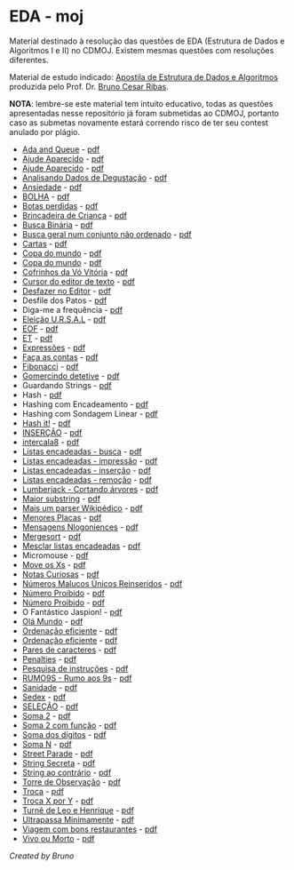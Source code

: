 # EDA - moj

Material destinado à resolução das questões de EDA (Estrutura de Dados e Algoritmos I e II) no CDMOJ. Existem mesmas questões com resoluções diferentes.

Material de estudo indicado: [Apostila de Estrutura de Dados e Algoritmos](https://www.brunoribas.com.br/apostila-eda/) produzida pelo Prof. Dr. [Bruno Cesar Ribas](https://github.com/bcribas).

**NOTA**: lembre-se este material tem intuito educativo, todas as questões apresentadas nesse repositório já foram submetidas ao CDMOJ, portanto caso as submetas novamente estará correndo risco de ter seu contest anulado por plágio.

- [Ada and Queue](EDA1/trabalho/12pontos.c) - [pdf](EDA1/trabalho/12pontos.pdf)
- [Ajude Aparecido](EDA1/lista_02/A.c) - [pdf](EDA1/lista_02/A.pdf)
- [Ajude Aparecido](EDA1/lista_02/A1.c) - [pdf](EDA1/lista_02/A1.pdf)
- [Analisando Dados de Degustação](EDA1/lista_10/G.c) - [pdf](EDA1/lista_10/G.pdf)
- [Ansiedade](EDA1/lista_01/D2.c) - [pdf](EDA1/lista_01/D2.pdf)
- [BOLHA](EDA1/lista_09/A.c) - [pdf](EDA1/lista_09/A.pdf)
- [Botas perdidas](EDA1/lista_12/B.c) - [pdf](EDA1/lista_12/B.pdf)
- [Brincadeira de Criança](EDA1/lista_01/C.c) - [pdf](EDA1/lista_01/C.pdf)
- [Busca Binária](EDA1/lista_10/D.c) - [pdf](EDA1/lista_10/D.pdf)
- [Busca geral num conjunto não ordenado](EDA1/lista_09/D.c) - [pdf](EDA1/lista_09/D.pdf)
- [Cartas](EDA1/lista_12/E.c) - [pdf](EDA1/lista_12/E.pdf)
- [Copa do mundo](EDA1/lista_04/COPA.c) - [pdf](EDA1/lista_04/COPA.pdf)
- [Copa do mundo](EDA1/lista_07/COPA1.c) - [pdf](EDA1/lista_07/COPA1.pdf)
- [Cofrinhos da Vó Vitória](EDA1/lista_01/C1.c) - [pdf](EDA1/lista_01/C1.pdf)
- [Cursor do editor de texto](EDA1/lista_01/M2.c) - [pdf](EDA1/lista_01/M2.pdf)
- [Desfazer no Editor](EDA1/trabalho/04pontos.c) - [pdf](EDA1/trabalho/04pontos.pdf)
- Desfile dos Patos - [pdf](moj/desfile_dos_patos.pdf)
- Diga-me a frequência - [pdf](moj/diga-me_a_frequencia.pdf)
- [Eleição U.R.S.A.L](EDA1/lista_11/C.c) - [pdf](EDA1/lista_11/C.pdf)
- [EOF](EDA1/lista_01/D.c) - [pdf](EDA1/lista_01/D.pdf)
- [ET](EDA1/lista_01/D1.c) - [pdf](EDA1/lista_01/D1.pdf)
- [Expressões](EDA1/lista_12/D.c) - [pdf](EDA1/lista_12/D.pdf)
- [Faça as contas](EDA1/lista_02/B1.c) - [pdf](EDA1/lista_02/B1.pdf)
- [Fibonacci](EDA1/lista_03/E.c) - [pdf](EDA1/lista_03/E.pdf)
- [Gomercindo detetive](EDA1/trabalho/06pontos.c) - [pdf](EDA1/trabalho/06pontos.pdf)
- Guardando Strings - [pdf](EDA1/trabalho/13pontos.pdf)
- Hash - [pdf](moj/hash.pdf)
- Hashing com Encadeamento - [pdf](moj/hashing_com_encadeamento.pdf)
- Hashing com Sondagem Linear - [pdf](moj/hashing_com_sondagem_linear.pdf)
- [Hash it!](EDA2/formativa_02/D.c) - [pdf](EDA2/formativa_02/D.pdf)
- [INSERÇÃO](EDA1/lista_09/C.c) - [pdf](EDA1/lista_09/C.pdf)
- [intercala8](EDA1/lista_10/A.c) - [pdf](EDA1/lista_10/A.pdf)
- [Listas encadeadas - busca](EDA2/formativa_01/D.c) - [pdf](EDA2/formativa_01/D.pdf)
- [Listas encadeadas - impressão](EDA2/formativa_01/A.c) - [pdf](EDA2/formativa_01/A.pdf)
- [Listas encadeadas - inserção](EDA2/formativa_01/B.c) - [pdf](EDA2/formativa_01/B.pdf)
- [Listas encadeadas - remoção](EDA2/formativa_01/C.c) - [pdf](EDA2/formativa_01/C.pdf)
- [Lumberjack - Cortando árvores](EDA1/lista_01/M1.c) - [pdf](EDA1/lista_01/M1.pdf)
- [Maior substring](EDA1/lista_05/D.c) - [pdf](EDA1/lista_05/D.pdf)
- [Mais um parser Wikipédico](EDA1/trabalho/07pontos.c) - [pdf](EDA1/trabalho/07pontos.pdf)
- [Menores Placas](EDA1/trabalho/10pontos.c) - [pdf](EDA1/trabalho/10pontos.pdf)
- [Mensagens Nlogoniences](EDA2/formativa_02/B.c) - [pdf](EDA2/formativa_02/B.pdf)
- [Mergesort](EDA1/lista_10/C.c) - [pdf](EDA1/lista_10/C.pdf)
- [Mesclar listas encadeadas](EDA2/formativa_01/E.c) - [pdf](EDA2/formativa_01/E.pdf)
- Micromouse - [pdf](EDA2/trabalho/micromouse.pdf)
- [Move os Xs](EDA1/lista_03/B.c) - [pdf](EDA1/lista_03/B.pdf)
- [Notas Curiosas](EDA2/formativa_02/A.c) - [pdf](EDA2/formativa_02/A.pdf)
- [Números Malucos Únicos Reinseridos](EDA1/lista_10/F.c) - [pdf](EDA1/lista_10/F.pdf)
- [Número Proibido](EDA1/lista_10/E.c) - [pdf](EDA1/lista_10/E.pdf)
- [Número Proibido](EDA2/formativa_02/C.c) - [pdf](EDA2/formativa_02/C.pdf)
- O Fantástico Jaspion! - [pdf](EDA1/lista_11/B.pdf)
- [Olá Mundo](EDA1/lista_01/A.c) - [pdf](EDA1/lista_01/A.pdf)
- [Ordenação eficiente](EDA1/lista_10/B.c) - [pdf](EDA1/lista_10/B.pdf)
- [Ordenação eficiente](EDA1/lista_11/A.c) - [pdf](EDA1/lista_11/A.pdf)
- [Pares de caracteres](EDA1/lista_05/A.c) - [pdf](EDA1/lista_05/A.pdf)
- [Penalties](EDA1/lista_08/penalties.c) - [pdf](EDA1/lista_08/penalties.pdf)
- [Pesquisa de instruções](EDA1/lista_09/E.c) - [pdf](EDA1/lista_09/E.pdf)
- [RUMO9S - Rumo aos 9s](EDA1/lista_03/C.c) - [pdf](EDA1/lista_03/C.pdf)
- [Sanidade](EDA1/trabalho/20pontos.c) - [pdf](EDA1/trabalho/20pontos.pdf)
- [Sedex](EDA1/lista_06/JSEDEX.c) - [pdf](EDA1/lista_06/JSEDEX.pdf)
- [SELEÇÃO](EDA1/lista_09/B.c) - [pdf](EDA1/lista_09/B.pdf)
- [Soma 2](EDA1/lista_01/B1.c) - [pdf](EDA1/lista_01/B1.pdf)
- [Soma 2 com função](EDA1/lista_02/B.c) - [pdf](EDA1/lista_02/B.pdf)
- [Soma dos dígitos](EDA1/lista_03/D.c) - [pdf](EDA1/lista_03/D.pdf)
- [Soma N](EDA1/lista_01/B2.c) - [pdf](EDA1/lista_01/B2.pdf)
- [Street Parade](EDA1/trabalho/08pontos.c) - [pdf](EDA1/trabalho/08pontos.pdf)
- [String Secreta](EDA1/lista_02/C.c) - [pdf](EDA1/lista_02/C.pdf)
- [String ao contrário](EDA1/lista_05/C.c) - [pdf](EDA1/lista_05/C.pdf)
- [Torre de Observação](EDA1/trabalho/11pontos.c) - [pdf](EDA1/trabalho/11pontos.pdf)
- [Troca](EDA1/lista_02/B2.c) - [pdf](EDA1/lista_02/B2.pdf)
- [Troca X por Y](EDA1/lista_05/B.c) - [pdf](EDA1/lista_05/B.pdf)
- [Turnê de Leo e Henrique](EDA1/trabalho/09pontos.c) - [pdf](EDA1/trabalho/09pontos.pdf)
- [Ultrapassa Minimamente](EDA1/lista_05/E.c) - [pdf](EDA1/lista_05/E.pdf)
- [Viagem com bons restaurantes](EDA1/lista_01/D3.c) - [pdf](EDA1/lista_01/D3.pdf)
- [Vivo ou Morto](EDA1/lista_12/C.c) - [pdf](EDA1/lista_12/C.pdf)

*Created by Bruno*
